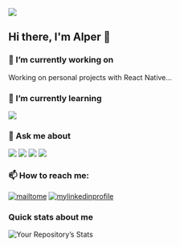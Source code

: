 <!--
### Hi there, I'm Alper 👋

- 🔭 I’m currently working on ...
- 🌱 I’m currently learning ...
- 👯 I’m looking to collaborate on ...
- 🤔 I’m looking for help with ...
- 💬 Ask me about ...
- 📫 How to reach me: ...
- 😄 Pronouns: He/His
- ⚡ Fun fact: ...
-->
![](https://giphy.com/embed/VDB85YZsrqMXx3c7DE)
## Hi there, I'm Alper 👋

### 🔭 I’m currently working on
Working on personal projects with React Native...
### 🌱 I’m currently learning
![](https://img.shields.io/badge/Node.js-43853D?style=for-the-badge&logo=node.js&logoColor=white)
### 💬 Ask me about
![](https://img.shields.io/badge/React_Native-20232A?style=for-the-badge&logo=react&logoColor=61DAFB)
![](https://img.shields.io/badge/React-20232A?style=for-the-badge&logo=react&logoColor=61DAFB)
![](https://img.shields.io/badge/JavaScript-F7DF1E?style=for-the-badge&logo=javascript&logoColor=black)
![](https://img.shields.io/badge/Java-ED8B00?style=for-the-badge&logo=java&logoColor=white)
### 📫 How to reach me:
[![mailtome](https://img.shields.io/badge/Gmail-D14836?style=for-the-badge&logo=gmail&logoColor=white)](mailto:alpertas.cpp@gmail.com)
[![mylinkedinprofile](https://img.shields.io/badge/LinkedIn-0077B5?style=for-the-badge&logo=linkedin&logoColor=white)](https://www.linkedin.com/in/alpertasdev)
<!--  ### ⚡ Fun fact: -->

### Quick stats about me
![Your Repository’s Stats](https://github-readme-stats.vercel.app/api?username=alpertas&show_icons=true)

